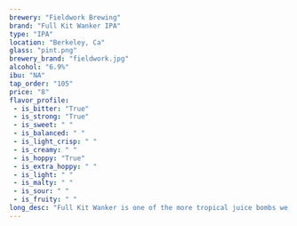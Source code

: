 ```yaml
---
brewery: "Fieldwork Brewing"
brand: "Full Kit Wanker IPA"
type: "IPA"
location: "Berkeley, Ca"
glass: "pint.png"
brewery_brand: "fieldwork.jpg"
alcohol: "6.9%"
ibu: "NA"
tap_order: "105"
price: "8"
flavor_profile:
 - is_bitter: "True"
 - is_strong: "True"
 - is_sweet: " "
 - is_balanced: " "
 - is_light_crisp: " "
 - is_creamy: " "
 - is_hoppy: "True"
 - is_extra_hoppy: " "
 - is_light: " "
 - is_malty: " "
 - is_sour: " "
 - is_fruity: " " 
long_desc: "Full Kit Wanker is one of the more tropical juice bombs we have ever cranked out. Using hops from around the world; Mosaic (Washington), Southern Star (South Africa), Waimea (New Zealand), and Blanc (Germany), this IPA kicks up a fruit-forward aromatic bouquet with notes of honeydew melon, peach sorbet, blueberries, and sauvignon blanc grapes. "
---
```

